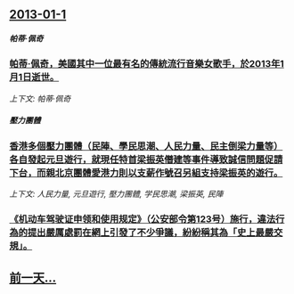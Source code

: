 ## [2013-01-1](/news/2013/01/1/index.md)

##### 帕蒂·佩奇
### [ 帕蒂·佩奇，美國其中一位最有名的傳統流行音樂女歌手，於2013年1月1日逝世。](/news/2013/01/1/帕蒂-佩奇-美國其中一位最有名的傳統流行音樂女歌手-於2013年1月1日逝世.md)
_上下文: 帕蒂·佩奇_

##### 壓力團體
### [ 香港多個壓力團體（民陣、學民思潮、人民力量、民主倒梁力量等）各自發起元旦遊行，就現任特首梁振英僭建等事件導致誠信問題促請下台，而親北京團體愛港力則以支薪作號召另組支持梁振英的遊行。](/news/2013/01/1/香港多個壓力團體-民陣-學民思潮-人民力量-民主倒梁力量等-各自發起元旦遊行-就現任特首梁振英僭建等事件導致誠信問題促.md)
_上下文: 人民力量, 元旦遊行, 壓力團體, 学民思潮, 梁振英, 民陣_

##### 
### [《机动车驾驶证申领和使用规定》（公安部令第123号）施行，違法行為的提出嚴厲處罰在網上引發了不少爭議，紛紛稱其為「史上最嚴交規」。](/news/2013/01/1/机动车驾驶证申领和使用规定-公安部令第123号-施行-違法行為的提出嚴厲處罰在網上引發了不少爭議-紛紛稱其為-史上最.md)
## [前一天...](/news/2012/12/29/index.md)

